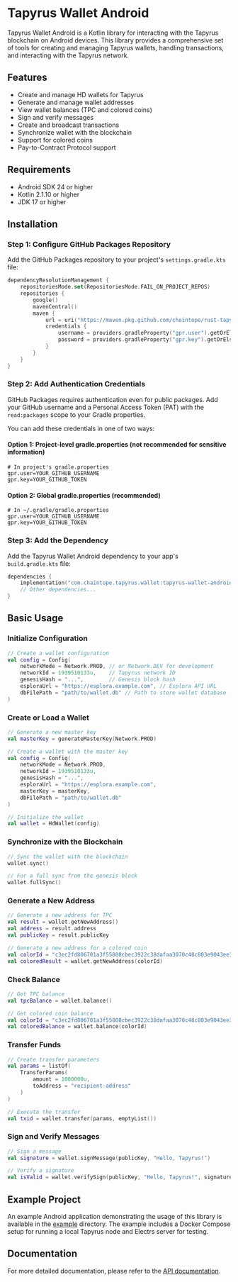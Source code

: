 # Tapyrus Wallet Android

Tapyrus Wallet Android is a Kotlin library for interacting with the Tapyrus blockchain on Android devices. This library provides a comprehensive set of tools for creating and managing Tapyrus wallets, handling transactions, and interacting with the Tapyrus network.

## Features

- Create and manage HD wallets for Tapyrus
- Generate and manage wallet addresses
- View wallet balances (TPC and colored coins)
- Sign and verify messages
- Create and broadcast transactions
- Synchronize wallet with the blockchain
- Support for colored coins
- Pay-to-Contract Protocol support

## Requirements

- Android SDK 24 or higher
- Kotlin 2.1.10 or higher
- JDK 17 or higher

## Installation

### Step 1: Configure GitHub Packages Repository

Add the GitHub Packages repository to your project's `settings.gradle.kts` file:

```kotlin
dependencyResolutionManagement {
    repositoriesMode.set(RepositoriesMode.FAIL_ON_PROJECT_REPOS)
    repositories {
        google()
        mavenCentral()
        maven {
            url = uri("https://maven.pkg.github.com/chaintope/rust-tapyrus-wallet-ffi")
            credentials {
                username = providers.gradleProperty("gpr.user").getOrElse("")
                password = providers.gradleProperty("gpr.key").getOrElse("")
            }
        }
    }
}
```

### Step 2: Add Authentication Credentials

GitHub Packages requires authentication even for public packages. Add your GitHub username and a Personal Access Token (PAT) with the `read:packages` scope to your Gradle properties.

You can add these credentials in one of two ways:

#### Option 1: Project-level gradle.properties (not recommended for sensitive information)

```properties
# In project's gradle.properties
gpr.user=YOUR_GITHUB_USERNAME
gpr.key=YOUR_GITHUB_TOKEN
```

#### Option 2: Global gradle.properties (recommended)

```properties
# In ~/.gradle/gradle.properties
gpr.user=YOUR_GITHUB_USERNAME
gpr.key=YOUR_GITHUB_TOKEN
```

### Step 3: Add the Dependency

Add the Tapyrus Wallet Android dependency to your app's `build.gradle.kts` file:

```kotlin
dependencies {
    implementation("com.chaintope.tapyrus.wallet:tapyrus-wallet-android:0.1.2-beta.5")
    // Other dependencies...
}
```

## Basic Usage

### Initialize Configuration

```kotlin
// Create a wallet configuration
val config = Config(
    networkMode = Network.PROD, // or Network.DEV for development
    networkId = 1939510133u,    // Tapyrus network ID
    genesisHash = "...",        // Genesis block hash
    esploraUrl = "https://esplora.example.com", // Esplora API URL
    dbFilePath = "path/to/wallet.db" // Path to store wallet database
)
```

### Create or Load a Wallet

```kotlin
// Generate a new master key
val masterKey = generateMasterKey(Network.PROD)

// Create a wallet with the master key
val config = Config(
    networkMode = Network.PROD,
    networkId = 1939510133u,
    genesisHash = "...",
    esploraUrl = "https://esplora.example.com",
    masterKey = masterKey,
    dbFilePath = "path/to/wallet.db"
)

// Initialize the wallet
val wallet = HdWallet(config)
```

### Synchronize with the Blockchain

```kotlin
// Sync the wallet with the blockchain
wallet.sync()

// For a full sync from the genesis block
wallet.fullSync()
```

### Generate a New Address

```kotlin
// Generate a new address for TPC
val result = wallet.getNewAddress()
val address = result.address
val publicKey = result.publicKey

// Generate a new address for a colored coin
val colorId = "c3ec2fd806701a3f55808cbec3922c38dafaa3070c48c803e9043ee3642c660b46"
val coloredResult = wallet.getNewAddress(colorId)
```

### Check Balance

```kotlin
// Get TPC balance
val tpcBalance = wallet.balance()

// Get colored coin balance
val colorId = "c3ec2fd806701a3f55808cbec3922c38dafaa3070c48c803e9043ee3642c660b46"
val coloredBalance = wallet.balance(colorId)
```

### Transfer Funds

```kotlin
// Create transfer parameters
val params = listOf(
    TransferParams(
        amount = 1000000u,
        toAddress = "recipient-address"
    )
)

// Execute the transfer
val txid = wallet.transfer(params, emptyList())
```

### Sign and Verify Messages

```kotlin
// Sign a message
val signature = wallet.signMessage(publicKey, "Hello, Tapyrus!")

// Verify a signature
val isValid = wallet.verifySign(publicKey, "Hello, Tapyrus!", signature)
```

## Example Project

An example Android application demonstrating the usage of this library is available in the [example](./example) directory. The example includes a Docker Compose setup for running a local Tapyrus node and Electrs server for testing.

## Documentation

For more detailed documentation, please refer to the [API documentation](https://chaintope.github.io/rust-tapyrus-wallet-ffi/).
